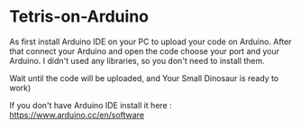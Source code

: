 # Tetris-on-Arduino
As first install Arduino IDE on your PC to upload your code on Arduino. After that connect your Arduino and open the code choose your port and your Arduino. I didn't used any libraries, so you don't need to install them.

Wait until the code will be uploaded, and Your Small Dinosaur is ready to work)

If you don't have Arduino IDE install it here : https://www.arduino.cc/en/software
